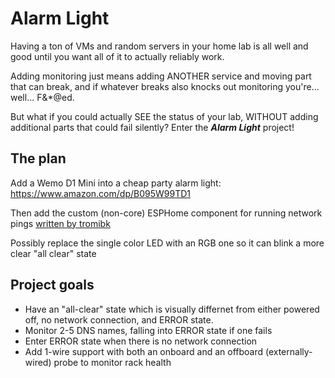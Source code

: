 # Alarm Light
Having a ton of VMs and random servers in your home lab is all well and good until you want all of it to actually reliably work. 

Adding monitoring just means adding ANOTHER service and moving part that can break, and if whatever breaks also knocks out monitoring you're... well... F&*@ed. 

But what if you could actually SEE the status of your lab, WITHOUT adding additional parts that could fail silently? Enter the ***Alarm Light*** project! 

## The plan
Add a Wemo D1 Mini into a cheap party alarm light: 
https://www.amazon.com/dp/B095W99TD1

Then add the custom (non-core) ESPHome component for running network pings [written by tromibk](https://github.com/trombik/esphome-component-ping])

Possibly replace the single color LED with an RGB one so it can blink a more clear "all clear" state 

## Project goals
- Have an "all-clear" state which is visually differnet from either powered off, no network connection, and ERROR state. 
- Monitor 2-5 DNS names, falling into ERROR state if one fails
- Enter ERROR state when there is no network connection
- Add 1-wire support with both an onboard and an offboard (externally-wired) probe to monitor rack health
